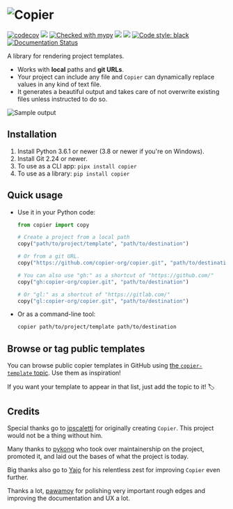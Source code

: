 # ![Copier](https://github.com/copier-org/copier/raw/master/img/copier-logotype.png)

[![codecov](https://codecov.io/gh/copier-org/copier/branch/master/graph/badge.svg)](https://codecov.io/gh/copier-org/copier)
![](https://github.com/copier-org/copier/workflows/CI/badge.svg)
[![Checked with mypy](http://www.mypy-lang.org/static/mypy_badge.svg)](http://mypy-lang.org/)
![](https://img.shields.io/pypi/pyversions/copier)
![](https://img.shields.io/pypi/v/copier)
[![Code style: black](https://img.shields.io/badge/code%20style-black-000000.svg)](https://github.com/psf/black)
[![Documentation Status](https://readthedocs.org/projects/copier/badge/?version=latest)](https://copier.readthedocs.io/en/latest/?badge=latest)

A library for rendering project templates.

-   Works with **local** paths and **git URLs**.
-   Your project can include any file and `Copier` can dynamically replace values in any
    kind of text file.
-   It generates a beautiful output and takes care of not overwrite existing files
    unless instructed to do so.

![Sample output](https://github.com/copier-org/copier/raw/master/img/copier-output.png)

## Installation

1. Install Python 3.6.1 or newer (3.8 or newer if you're on Windows).
1. Install Git 2.24 or newer.
1. To use as a CLI app: `pipx install copier`
1. To use as a library: `pip install copier`

## Quick usage

-   Use it in your Python code:

    ```python
    from copier import copy

    # Create a project from a local path
    copy("path/to/project/template", "path/to/destination")

    # Or from a git URL.
    copy("https://github.com/copier-org/copier.git", "path/to/destination")

    # You can also use "gh:" as a shortcut of "https://github.com/"
    copy("gh:copier-org/copier.git", "path/to/destination")

    # Or "gl:" as a shortcut of "https://gitlab.com/"
    copy("gl:copier-org/copier.git", "path/to/destination")
    ```

-   Or as a command-line tool:

    ```bash
    copier path/to/project/template path/to/destination
    ```

## Browse or tag public templates

You can browse public copier templates in GitHub using
[the `copier-template` topic](https://github.com/topics/copier-template). Use them as
inspiration!

If you want your template to appear in that list, just add the topic to it! 🏷

## Credits

Special thanks go to [jpscaletti](https://github.com/jpscaletti) for originally creating
`Copier`. This project would not be a thing without him.

Many thanks to [pykong](https://github.com/pykong) who took over maintainership on the
project, promoted it, and laid out the bases of what the project is today.

Big thanks also go to [Yajo](https://github.com/Yajo) for his relentless zest for
improving `Copier` even further.

Thanks a lot, [pawamoy](https://github.com/pawamoy) for polishing very important rough
edges and improving the documentation and UX a lot.

